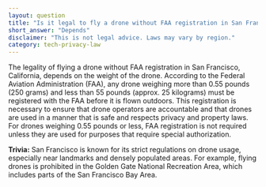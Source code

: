 ```yaml
---
layout: question
title: "Is it legal to fly a drone without FAA registration in San Francisco, California?"
short_answer: "Depends"
disclaimer: "This is not legal advice. Laws may vary by region."
category: tech-privacy-law
---
```

The legality of flying a drone without FAA registration in San Francisco, California, depends on the weight of the drone. According to the Federal Aviation Administration (FAA), any drone weighing more than 0.55 pounds (250 grams) and less than 55 pounds (approx. 25 kilograms) must be registered with the FAA before it is flown outdoors. This registration is necessary to ensure that drone operators are accountable and that drones are used in a manner that is safe and respects privacy and property laws. For drones weighing 0.55 pounds or less, FAA registration is not required unless they are used for purposes that require special authorization.

**Trivia:** San Francisco is known for its strict regulations on drone usage, especially near landmarks and densely populated areas. For example, flying drones is prohibited in the Golden Gate National Recreation Area, which includes parts of the San Francisco Bay Area.
